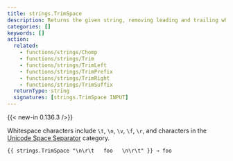 ```yaml
---
title: strings.TrimSpace
description: Returns the given string, removing leading and trailing whitespace as defined by Unicode.
categories: []
keywords: []
action:
  related:
    - functions/strings/Chomp
    - functions/strings/Trim
    - functions/strings/TrimLeft
    - functions/strings/TrimPrefix
    - functions/strings/TrimRight
    - functions/strings/TrimSuffix
  returnType: string
  signatures: [strings.TrimSpace INPUT]
---
```


{{< new-in 0.136.3 />}}

Whitespace characters include `\t`, `\n`, `\v`, `\f`, `\r`, and characters in the [Unicode Space Separator] category.

[Unicode Space Separator]: https://www.compart.com/en/unicode/category/Zs

```go-html-template
{{ strings.TrimSpace "\n\r\t   foo   \n\r\t" }} → foo
```
